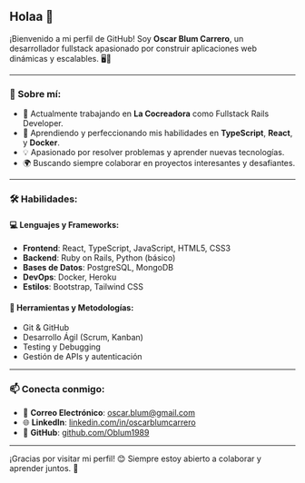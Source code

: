 ## Holaa 👋

¡Bienvenido a mi perfil de GitHub! Soy **Oscar Blum Carrero**, un desarrollador fullstack apasionado por construir aplicaciones web dinámicas y escalables. 🖥️🚀

---

### 🌟 Sobre mí:
- 🔭 Actualmente trabajando en **La Cocreadora** como Fullstack Rails Developer.
- 🌱 Aprendiendo y perfeccionando mis habilidades en **TypeScript**, **React**, y **Docker**.
- 💡 Apasionado por resolver problemas y aprender nuevas tecnologías.
- 🌍 Buscando siempre colaborar en proyectos interesantes y desafiantes.

---

### 🛠️ Habilidades:

#### 💻 **Lenguajes y Frameworks**:
- **Frontend**: React, TypeScript, JavaScript, HTML5, CSS3
- **Backend**: Ruby on Rails, Python (básico)
- **Bases de Datos**: PostgreSQL, MongoDB
- **DevOps**: Docker, Heroku
- **Estilos**: Bootstrap, Tailwind CSS

#### 🔧 **Herramientas y Metodologías**:
- Git & GitHub  
- Desarrollo Ágil (Scrum, Kanban)  
- Testing y Debugging  
- Gestión de APIs y autenticación  

---

### 📫 Conecta conmigo:

- 📧 **Correo Electrónico**: oscar.blum@gmail.com  
- 🌐 **LinkedIn**: [linkedin.com/in/oscarblumcarrero](https://linkedin.com/in/oscarblumcarrero)  
- 🐙 **GitHub**: [github.com/Oblum1989](https://github.com/Oblum1989)  

---

¡Gracias por visitar mi perfil! 😊 Siempre estoy abierto a colaborar y aprender juntos. 🚀
